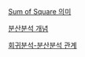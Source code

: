 [Sum of Square 의미](https://blog.naver.com/jaegyunjung/220869102447)

[분산분석 개념](https://diseny.tistory.com/entry/%EB%B6%84%EC%82%B0%EB%B6%84%EC%84%9DANOVA%EB%A5%BC-%EC%9D%B4%ED%95%B4%ED%95%98%EB%8A%94-%EA%B0%80%EC%9E%A5-%EC%A2%8B%EC%9D%80-%EB%B0%A9%EB%B2%951)

[회귀분석-분산분석 관계](https://blog.naver.com/definitice/221333302203)
